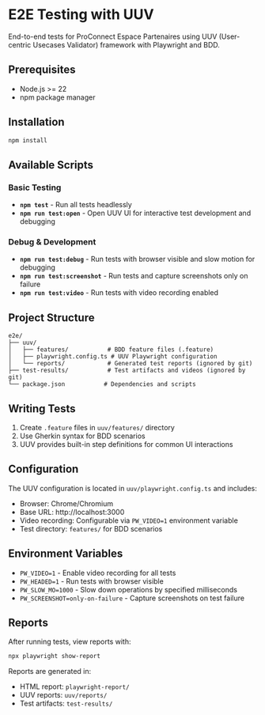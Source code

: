 # E2E Testing with UUV

End-to-end tests for ProConnect Espace Partenaires using UUV (User-centric Usecases Validator) framework with Playwright and BDD.

## Prerequisites

- Node.js >= 22
- npm package manager

## Installation

```bash
npm install
```

## Available Scripts

### Basic Testing

- **`npm test`** - Run all tests headlessly
- **`npm run test:open`** - Open UUV UI for interactive test development and debugging

### Debug & Development

- **`npm run test:debug`** - Run tests with browser visible and slow motion for debugging
- **`npm run test:screenshot`** - Run tests and capture screenshots only on failure
- **`npm run test:video`** - Run tests with video recording enabled

## Project Structure

```
e2e/
├── uuv/
│   ├── features/           # BDD feature files (.feature)
│   ├── playwright.config.ts # UUV Playwright configuration
│   └── reports/            # Generated test reports (ignored by git)
├── test-results/           # Test artifacts and videos (ignored by git)
└── package.json           # Dependencies and scripts
```

## Writing Tests

1. Create `.feature` files in `uuv/features/` directory
2. Use Gherkin syntax for BDD scenarios
3. UUV provides built-in step definitions for common UI interactions

## Configuration

The UUV configuration is located in `uuv/playwright.config.ts` and includes:

- Browser: Chrome/Chromium
- Base URL: http://localhost:3000
- Video recording: Configurable via `PW_VIDEO=1` environment variable
- Test directory: `features/` for BDD scenarios

## Environment Variables

- `PW_VIDEO=1` - Enable video recording for all tests
- `PW_HEADED=1` - Run tests with browser visible
- `PW_SLOW_MO=1000` - Slow down operations by specified milliseconds
- `PW_SCREENSHOT=only-on-failure` - Capture screenshots on test failure

## Reports

After running tests, view reports with:

```bash
npx playwright show-report
```

Reports are generated in:

- HTML report: `playwright-report/`
- UUV reports: `uuv/reports/`
- Test artifacts: `test-results/`
